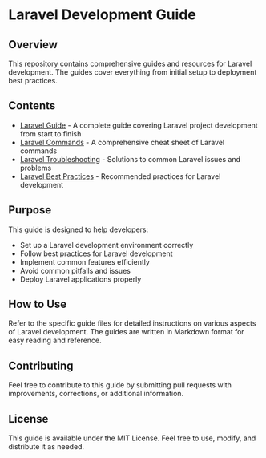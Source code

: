 # Laravel Development Guide

## Overview

This repository contains comprehensive guides and resources for Laravel development. The guides cover everything from initial setup to deployment best practices.

## Contents

- [Laravel Guide](./laravel_guide.md) - A complete guide covering Laravel project development from start to finish
- [Laravel Commands](./laravel_commands.md) - A comprehensive cheat sheet of Laravel commands
- [Laravel Troubleshooting](./laravel_troubleshooting.md) - Solutions to common Laravel issues and problems
- [Laravel Best Practices](./laravel_best_practices.md) - Recommended practices for Laravel development

## Purpose

This guide is designed to help developers:

- Set up a Laravel development environment correctly
- Follow best practices for Laravel development
- Implement common features efficiently
- Avoid common pitfalls and issues
- Deploy Laravel applications properly

## How to Use

Refer to the specific guide files for detailed instructions on various aspects of Laravel development. The guides are written in Markdown format for easy reading and reference.

## Contributing

Feel free to contribute to this guide by submitting pull requests with improvements, corrections, or additional information.

## License

This guide is available under the MIT License. Feel free to use, modify, and distribute it as needed.